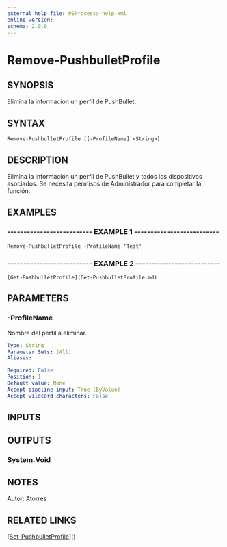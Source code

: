 ```yaml
---
external help file: PSProcessa-help.xml
online version: 
schema: 2.0.0
---
```


# Remove-PushbulletProfile

## SYNOPSIS
Elimina la información un perfil de PushBullet.

## SYNTAX

```
Remove-PushbulletProfile [[-ProfileName] <String>]
```

## DESCRIPTION
Elimina la información un perfil de PushBullet y todos los dispositivos asociados.
Se necesita permisos de Administrador para completar la función.

## EXAMPLES

### -------------------------- EXAMPLE 1 --------------------------
```
Remove-PushbulletProfile -ProfileName 'Test'
```

### -------------------------- EXAMPLE 2 --------------------------
```
[Get-PushbulletProfile](Get-PushbulletProfile.md)
```

## PARAMETERS

### -ProfileName
Nombre del perfil a eliminar.

```yaml
Type: String
Parameter Sets: (All)
Aliases: 

Required: False
Position: 1
Default value: None
Accept pipeline input: True (ByValue)
Accept wildcard characters: False
```

## INPUTS

## OUTPUTS

### System.Void

## NOTES
Autor: Atorres

## RELATED LINKS

[[Set-PushbulletProfile](Set-PushbulletProfile.md)]()

